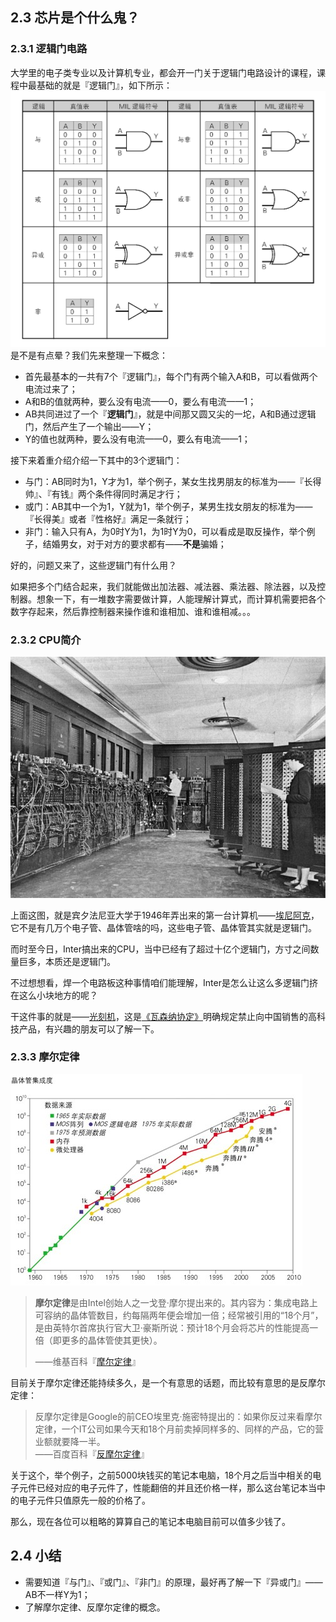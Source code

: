 ## 2.3 芯片是个什么鬼？

### 2.3.1 逻辑门电路

大学里的电子类专业以及计算机专业，都会开一门关于逻辑门电路设计的课程，课程中最基础的就是『逻辑门』，如下所示：  
![](/assets/gate_circuit.png)是不是有点晕？我们先来整理一下概念：

* 首先最基本的一共有7个『逻辑门』，每个门有两个输入A和B，可以看做两个电流过来了；
* A和B的值就两种，要么没有电流——0，要么有电流——1；
* AB共同进过了一个『**逻辑门**』，就是中间那又圆又尖的一坨，A和B通过逻辑门，然后产生了一个输出——Y；
* Y的值也就两种，要么没有电流——0，要么有电流——1；

接下来着重介绍介绍一下其中的3个逻辑门：

* 与门：AB同时为1，Y才为1，举个例子，某女生找男朋友的标准为——『长得帅』、『有钱』两个条件得同时满足才行；
* 或门：AB其中一个为1，Y就为1，举个例子，某男生找女朋友的标准为——『长得美』或者『性格好』满足一条就行；
* 非门：输入只有A，为0时Y为1，为1时Y为0，可以看成是取反操作，举个例子，结婚男女，对于对方的要求都有——**不是**骗婚；

好的，问题又来了，这些逻辑门有什么用？

如果把多个门结合起来，我们就能做出加法器、减法器、乘法器、除法器，以及控制器。想象一下，有一堆数字需要做计算，人能理解计算式，而计算机需要把各个数字存起来，然后靠控制器来操作谁和谁相加、谁和谁相减。。。

### 2.3.2 CPU简介

![](/assets/eniac.png)

上面这图，就是宾夕法尼亚大学于1946年弄出来的第一台计算机——[埃尼阿克](https://zh.wikipedia.org/wiki/電子數值積分計算機)，它不是有几万个电子管、晶体管啥的吗，这些电子管、晶体管其实就是逻辑门。

而时至今日，Inter搞出来的CPU，当中已经有了超过十亿个逻辑门，方寸之间数量巨多，本质还是逻辑门。

不过想想看，焊一个电路板这种事情咱们能理解，Inter是怎么让这么多逻辑门挤在这么小块地方的呢？

干这件事的就是——[光刻机](https://zh.wikipedia.org/wiki/光刻机)，这是[《瓦森纳协定》](https://zh.wikipedia.org/wiki/瓦聖納協定)明确规定禁止向中国销售的高科技产品，有兴趣的朋友可以了解一下。

### 2.3.3 摩尔定律

![](/assets/moores_law.png)

> **摩尔定律**是由Intel创始人之一戈登·摩尔提出来的。其内容为：集成电路上可容纳的晶体管数目，约每隔两年便会增加一倍；经常被引用的“18个月”，是由英特尔首席执行官大卫·豪斯所说：预计18个月会将芯片的性能提高一倍（即更多的晶体管使其更快）。
>
> ——维基百科『[摩尔定律](https://zh.wikipedia.org/wiki/摩尔定律)』

目前关于摩尔定律还能持续多久，是一个有意思的话题，而比较有意思的是反摩尔定律：

> 反摩尔定律是Google的前CEO埃里克·施密特提出的：如果你反过来看摩尔定律，一个IT公司如果今天和18个月前卖掉同样多的、同样的产品，它的营业额就要降一半。  
> ——百度百科『[反摩尔定律](https://baike.baidu.com/item/反摩尔定律)』

关于这个，举个例子，之前5000块钱买的笔记本电脑，18个月之后当中相关的电子元件已经对应的电子元件了，性能翻倍的并且还价格一样，那么这台笔记本当中的电子元件只值原先一般的价格了。

那么，现在各位可以粗略的算算自己的笔记本电脑目前可以值多少钱了。

## 2.4 小结

* 需要知道『与门』、『或门』、『非门』的原理，最好再了解一下『异或门』——AB不一样Y为1；
* 了解摩尔定律、反摩尔定律的概念。




